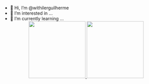 - 👋 Hi, I’m @withilerguilherme
- 👀 I’m interested in ...
- 🌱 I’m currently learning ...<div align = "center"><div align = "center">
  <a href="https://github.com/withilerguilherme"><div align = "center">
  <a href="https://github.com/withilerguilherme">
  <img height = "180em" src = "https://github-readme-stats.vercel.app/api?username=withiler&show_icons=true&theme=dracula&include_all_commits=true&count_private=true" />
  <img height = "180em" src = "https://github-readme-stats.vercel.app/api/top-langs/?username=rafaballerini&layout=compact&langs_count=7&theme=dracula" />
</div>
